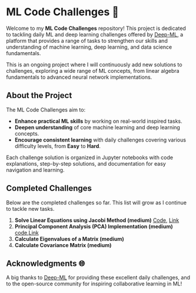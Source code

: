 # ML Code Challenges 🌟  
Welcome to my **ML Code Challenges** repository! This project is dedicated to tackling daily ML and deep learning challenges offered by [Deep-ML](https://www.deep-ml.com/), a platform that provides a range of tasks to strengthen our skills and understanding of machine learning, deep learning, and data science fundamentals.

This is an ongoing project where I will continuously add new solutions to challenges, exploring a wide range of ML concepts, from linear algebra fundamentals to advanced neural network implementations.

## About the Project  
The ML Code Challenges aim to:
- **Enhance practical ML skills** by working on real-world inspired tasks.
- **Deepen understanding** of core machine learning and deep learning concepts.
- **Encourage consistent learning** with daily challenges covering various difficulty levels, from **Easy** to **Hard**.

Each challenge solution is organized in Jupyter notebooks with code explanations, step-by-step solutions, and documentation for easy navigation and learning.

## Completed Challenges  
Below are the completed challenges so far. This list will grow as I continue to tackle new tasks.  

1. **Solve Linear Equations using Jacobi Method (medium)** [Code](https://github.com/Amir-Tav/ML-Code-Challenges/blob/main/Linear%20Equations%20using%20Jacobi%20Method.ipynb), [Link](https://www.deep-ml.com/problem/Solve%20Linear%20Equations%20using%20Jacobi%20Method) 
2. **Principal Component Analysis (PCA) Implementation (medium)** [code](https://github.com/Amir-Tav/ML-Code-Challenges/blob/main/Principal%20Component%20Analysis%20(PCA)%20Implementation.ipynb),[Link](https://www.deep-ml.com/problem/Principal%20Component%20Analysis%20(PCA)%20Implementation)
3. **Calculate Eigenvalues of a Matrix (medium)**  
4. **Calculate Covariance Matrix (medium)** 


## Acknowledgments 🌐  
A big thanks to [Deep-ML](https://www.deep-ml.com/) for providing these excellent daily challenges, and to the open-source community for inspiring collaborative learning in ML!

